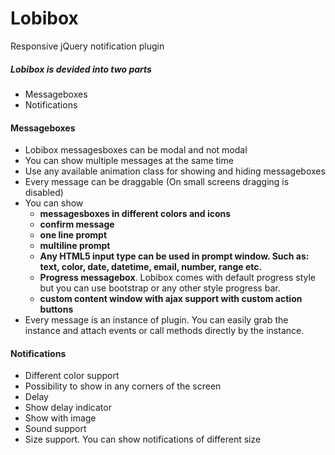 # Lobibox
Responsive jQuery notification plugin

##### Lobibox is devided into two parts

- Messageboxes
- Notifications

#### Messageboxes

*   Lobibox messagesboxes can be modal and not modal
*   You can show multiple messages at the same time
*   Use any available animation class for showing and hiding messageboxes
*   Every message can be draggable (On small screens dragging is disabled)
*   You can show
    *   **messagesboxes in different colors and icons**
    *   **confirm message**
    *   **one line prompt**
    *   **multiline prompt**
    *   **Any HTML5 input type can be used in prompt window. Such as: text, color, date, datetime, email, number, range etc.**
    *   **Progress messagebox**. Lobibox comes with default progress style but you can use bootstrap or any other style progress bar.
    *   **custom content window with ajax support with custom action buttons**
*   Every message is an instance of plugin. You can easily grab the instance and attach events or call methods directly by the instance.

#### Notifications

*   Different color support
*   Possibility to show in any corners of the screen
*   Delay
*   Show delay indicator
*   Show with image
*   Sound support
*   Size support. You can show notifications of different size
